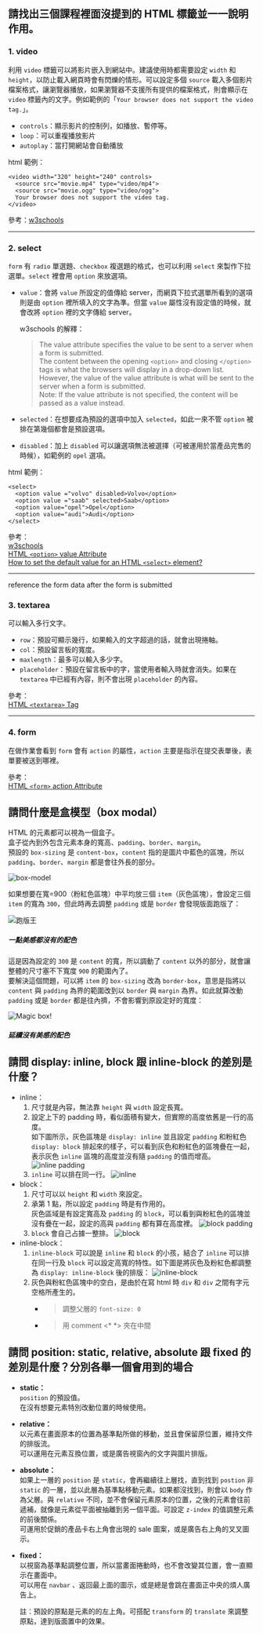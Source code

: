 ## 請找出三個課程裡面沒提到的 HTML 標籤並一一說明作用。
### 1. video  
利用 `video` 標籤可以將影片嵌入到網站中。建議使用時都需要設定 `width` 和 `height`，以防止載入網頁時會有閃爍的情形。可以設定多個 `source` 載入多個影片檔案格式，讓瀏覽器播放，如果瀏覽器不支援所有提供的檔案格式，則會顯示在 `video` 標籤內的文字。例如範例的「`Your browser does not support the video tag.`」。
* `controls`：顯示影片的控制列，如播放、暫停等。
* `loop`：可以重複播放影片
* `autoplay`：當打開網站會自動播放

html 範例：
```
<video width="320" height="240" controls>
  <source src="movie.mp4" type="video/mp4">
  <source src="movie.ogg" type="video/ogg">
  Your browser does not support the video tag.
</video>
```
參考：[w3schools](https://www.w3schools.com/tags/tryit.asp?filename=tryhtml5_video)

-----

### 2. select
`form` 有 `radio` 單選題、`checkbox` 複選題的格式，也可以利用 `select` 來製作下拉選單。`select` 裡會用 `option` 來放選項。  
* `value`：會將 `value` 所設定的值傳給 server，而網頁下拉式選單所看到的選項則是由 `option` 裡所填入的文字為準。但當 `value` 屬性沒有設定值的時候，就會改將 `option` 裡的文字傳給 server。

  w3schools 的解釋：
  >The value attribute specifies the value to be sent to a server when a form is submitted.  
  >The content between the opening `<option>` and closing `</option>` tags is what the browsers will display in a drop-down list. However, the value of the value attribute is what will be sent to the server when a form is submitted.  
  >Note: If the value attribute is not specified, the content will be passed as a value instead.

*  `selected`：在想要成為預設的選項中加入 `selected`，如此一來不管 `option` 被排在第幾個都會是預設選項。
* `disabled`：加上 `disabled` 可以讓選項無法被選擇（可被運用於當產品完售的時候），如範例的 `opel` 選項。

html 範例：
```
<select>
  <option value ="volvo" disabled>Volvo</option>
  <option value ="saab" selected>Saab</option>
  <option value="opel">Opel</option>
  <option value="audi">Audi</option>
</select>
```
參考：  
[w3schools](https://www.w3schools.com/tags/tryit.asp?filename=tryhtml_select)  
[HTML `<option>` value Attribute](https://www.w3schools.com/tags/att_option_value.asp)  
[How to set the default value for an HTML `<select>` element?](https://www.geeksforgeeks.org/how-to-set-the-default-value-for-an-html-select-element)

-----
reference the form data after the form is submitted

### 3. textarea
可以輸入多行文字。

* `row`：預設可顯示幾行，如果輸入的文字超過的話，就會出現捲軸。
* `col`：預設留言板的寬度。
* `maxlength`：最多可以輸入多少字。
* `placeholder`：預設在留言板中的字，當使用者輸入時就會消失。如果在 `textarea` 中已經有內容，則不會出現 `placeholder` 的內容。  
  
參考：  
[HTML `<textarea>` Tag](https://www.w3schools.com/tags/tag_textarea.asp)  

-----

### 4. form
在做作業會看到 `form` 會有 `action` 的屬性，`action` 主要是指示在提交表單後，表單要被送到哪裡。

參考：  
[HTML `<form>` action Attribute](https://www.w3schools.com/tags/att_form_action.asp)


## 請問什麼是盒模型（box modal）
HTML 的元素都可以視為一個盒子。  
盒子從內到外包含元素本身的寬高、`padding`、`border`、`margin`。  
預設的 `box-sizing` 是 `content-box`，`content` 指的是圖片中藍色的區塊，所以`padding`、`border`、`margin` 都是會往外長的部分。

![box-model](./hw3_img/box-model.png)

如果想要在寬=900（粉紅色區塊）中平均放三個 `item`（灰色區塊），會設定三個 `item` 的寬為 `300`，但此時再去調整 `padding` 或是 `border` 會發現版面跑版了：

![跑版王](./hw3_img/box-model2.png)
##### 一點美感都沒有的配色

這是因為設定的 `300` 是 `content` 的寬，所以調動了 `content` 以外的部分，就會讓整體的尺寸塞不下寬度 `900` 的範圍內了。  
要解決這個問題，可以將 `item` 的 `box-sizing` 改為 `border-box`，意思是指將以 `content` 與 `padding` 為界的範圍改到以 `border` 與 `margin` 為界。如此就算改動 `padding` 或是 `border` 都是往內擠，不會影響到原設定好的寬度：

![Magic box!](./hw3_img/box-model3.png)
##### 延續沒有美感的配色



## 請問 display: inline, block 跟 inline-block 的差別是什麼？

* inline：
  1. 尺寸就是內容，無法靠 `height` 與 `width` 設定長寬。
  2. 設定上下的 padding 時，看似面積有變大，但實際的高度依舊是一行的高度。  
     如下圖所示，灰色區塊是 `display: inline` 並且設定 `padding` 和粉紅色 `display: block` 排起來的樣子，可以看到灰色和粉紅色的區塊疊在一起，表示灰色 `inline` 區塊的高度並沒有隨 `padding` 的值而增高。
  ![inline padding](./hw3_img/inline.png)
  3. `inline` 可以排在同一行。
   ![inline](./hw3_img/inline2.png)
* block：
  1. 尺寸可以以 `height` 和 `width` 來設定。
  2. 承第 1 點，所以設定 `padding` 時是有作用的。  
     灰色區域是有設定寬高及 `padding` 的 `block`，可以看到與粉紅色的區塊並沒有疊在一起，設定的高與 `padding` 都有算在高度裡。
   ![block padding](./hw3_img/block.png)
  3. `block` 會自己占據一整排。
   ![block](./hw3_img/block2.png)
* inline-block：
  1. `inline-block` 可以說是 `inline` 和 `block` 的小孩，結合了 `inline` 可以排在同一行及 `block` 可以設定高寬的特性。如下圖是將灰色及粉紅色都調整為 `display: inline-block` 後的排版：
   ![inline-block](./hw3_img/inline-block.png)
  2. 灰色與粉紅色區塊中的空白，是由於在寫 html 時 `div` 和 `div` 之間有字元空格所產生的。
     * > 調整父層的 `font-size: 0`
     * > 用 comment <* *> 夾在中間   
    

## 請問 position: static, relative, absolute 跟 fixed 的差別是什麼？分別各舉一個會用到的場合

* **static：**  
  `position` 的預設值。  
  在沒有想要元素特別改動位置的時候使用。
* **relative：**  
  以元素在畫面原本的位置為基準點所做的移動，並且會保留原位置，維持文件的排版流。  
  可以運用在元素互換位置，或是廣告視窗內的文字與圖片排版。
* **absolute：**  
  如果上一層的 `position` 是 `static`，會再繼續往上層找，直到找到 `postion` 非 `static` 的一層，並以此層為基準點移動元素。如果都沒找到，則會以 `body` 作為父層。與 `relative` 不同，並不會保留元素原本的位置，之後的元素會往前遞補，就像是元素從平面被抽離到另一個平面。可設定 `z-index` 的值調整元素的前後關係。  
  可運用於促銷的產品卡右上角會出現的 sale 圖案，或是廣告右上角的叉叉圖示。
* **fixed：**  
  以視窗為基準點調整位置，所以當畫面捲動時，也不會改變其位置，會一直顯示在畫面中。  
  可以用在 `navbar` 、返回最上面的圖示，或是總是會跳在畫面正中央的煩人廣告上。  

  註：預設的原點是元素的的左上角。可搭配 `transform` 的 `translate` 來調整原點，達到版面置中的效果。

